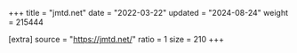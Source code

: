 +++
title = "jmtd.net"
date = "2022-03-22"
updated = "2024-08-24"
weight = 215444

[extra]
source = "https://jmtd.net/"
ratio = 1
size = 210
+++

